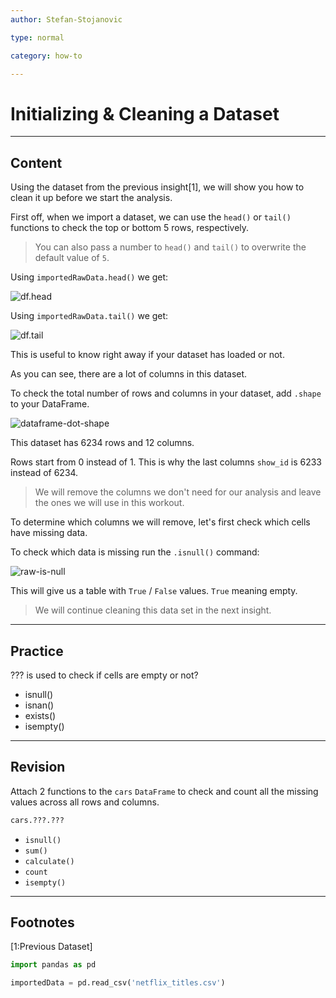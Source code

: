 ```yaml
---
author: Stefan-Stojanovic

type: normal

category: how-to

---
```


# Initializing & Cleaning a Dataset 

---
## Content

Using the dataset from the previous insight[1], we will show you how to clean it up before we start the analysis.

First off, when we import a dataset, we can use the `head()` or `tail()` functions to check the top or bottom 5 rows, respectively.

> You can also pass a number to `head()` and `tail()` to overwrite the default value of `5`.

Using `importedRawData.head()` we get:

![df.head](https://img.enkipro.com/dd122d46f56ca9b68d0a416aeea42ec0.png)

Using `importedRawData.tail()` we get:

![df.tail](https://img.enkipro.com/54954e701a8fd2e3715788975ef01223.png)

This is useful to know right away if your dataset has loaded or not.

As you can see, there are a lot of columns in this dataset.

To check the total number of rows and columns in your dataset, add `.shape` to your DataFrame.

![dataframe-dot-shape](https://img.enkipro.com/ef84e063e9b77b20f3a069b54c8cd437.png)

This dataset has 6234 rows and 12 columns.

Rows start from 0 instead of 1. This is why the last columns `show_id` is 6233 instead of 6234.

> We will remove the columns we don't need for our analysis and leave the ones we will use in this workout.

To determine which columns we will remove, let's first check which cells have missing data.

To check which data is missing run the `.isnull()` command:

![raw-is-null](https://img.enkipro.com/f21cee53d181046c10b517cf0bf4c9a2.png)

This will give us a table with `True` / `False` values. `True` meaning empty.

> We will continue cleaning this data set in the next insight.


---
## Practice

??? is used to check if cells are empty or not?

- isnull()
- isnan()
- exists()
- isempty()


---
## Revision

Attach 2 functions to the `cars` `DataFrame` to check and count all the missing values across all rows and columns.

```py
cars.???.???
```

- `isnull()`
- `sum()`
- `calculate()`
- `count`
- `isempty()`


---
## Footnotes

[1:Previous Dataset]
```python
import pandas as pd

importedData = pd.read_csv('netflix_titles.csv')
```